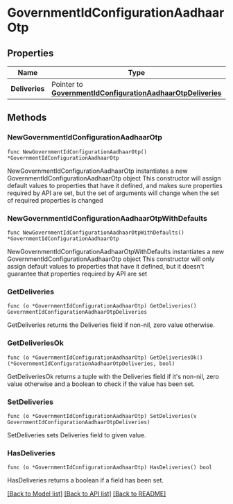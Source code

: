 # GovernmentIdConfigurationAadhaarOtp

## Properties

Name | Type | Description | Notes
------------ | ------------- | ------------- | -------------
**Deliveries** | Pointer to [**GovernmentIdConfigurationAadhaarOtpDeliveries**](GovernmentIdConfigurationAadhaarOtpDeliveries.md) |  | [optional] 

## Methods

### NewGovernmentIdConfigurationAadhaarOtp

`func NewGovernmentIdConfigurationAadhaarOtp() *GovernmentIdConfigurationAadhaarOtp`

NewGovernmentIdConfigurationAadhaarOtp instantiates a new GovernmentIdConfigurationAadhaarOtp object
This constructor will assign default values to properties that have it defined,
and makes sure properties required by API are set, but the set of arguments
will change when the set of required properties is changed

### NewGovernmentIdConfigurationAadhaarOtpWithDefaults

`func NewGovernmentIdConfigurationAadhaarOtpWithDefaults() *GovernmentIdConfigurationAadhaarOtp`

NewGovernmentIdConfigurationAadhaarOtpWithDefaults instantiates a new GovernmentIdConfigurationAadhaarOtp object
This constructor will only assign default values to properties that have it defined,
but it doesn't guarantee that properties required by API are set

### GetDeliveries

`func (o *GovernmentIdConfigurationAadhaarOtp) GetDeliveries() GovernmentIdConfigurationAadhaarOtpDeliveries`

GetDeliveries returns the Deliveries field if non-nil, zero value otherwise.

### GetDeliveriesOk

`func (o *GovernmentIdConfigurationAadhaarOtp) GetDeliveriesOk() (*GovernmentIdConfigurationAadhaarOtpDeliveries, bool)`

GetDeliveriesOk returns a tuple with the Deliveries field if it's non-nil, zero value otherwise
and a boolean to check if the value has been set.

### SetDeliveries

`func (o *GovernmentIdConfigurationAadhaarOtp) SetDeliveries(v GovernmentIdConfigurationAadhaarOtpDeliveries)`

SetDeliveries sets Deliveries field to given value.

### HasDeliveries

`func (o *GovernmentIdConfigurationAadhaarOtp) HasDeliveries() bool`

HasDeliveries returns a boolean if a field has been set.


[[Back to Model list]](../README.md#documentation-for-models) [[Back to API list]](../README.md#documentation-for-api-endpoints) [[Back to README]](../README.md)


